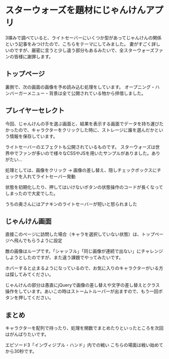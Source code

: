 # スターウォーズを題材にじゃんけんアプリ

3竦みで調べていると、ライトセーバーにいくつか型があってじゃんけんの関係という記事をみつけたので、こちらをテーマにしてみました。
妻がすごく詳しいのですが、厳密に言うと少し違う部分もあるみたいで、全スターウォーズファンの皆様に謝罪します。

## トップページ 
裏側で、次の画面の画像を予め読み込む処理をしています。
オープニング・ハンバーガーメニュー・背景は全て公開されている物から拝借しました。

## プレイヤーセレクト
今回、じゃんけんの手を選ぶ画面と、結果を表示する画面でデータを持ち運びたかったので、キャラクターをクリックした時に、ストレージに誰を選んだかという情報を保存しています。

ライトセーバーのエフェクトも公開されているものです。
スターウォーズは世界中でファンが多いので様々なCSSやJSを用いたサンプルがありました。ありがたい...

処理としては、画像をクリック → 画像の差し替え、隠しチェックボックスにチェックを入れてライトセーバー発動

状態を初期化したり、押してはいけないボタンの状態操作のコードが長くなってしまったので大変でした。

うちの奥さんにはアナキンのライトセーバーが短いと怒られました

## じゃんけん画面
直接このページに訪問した場合（キャラを選択していない状態）は、トップページへ飛んでもらうように設定

敵の画像はループです。「シャッフル」「同じ画像が連続で出ない」にチャレンジしようとしたのですが、また違う課題でやってみたいです。

ホバーすると止まるようになっているので、お気に入りのキャラクターがいる方は探してみてください。

じゃんけんの部分は愚直にjQueryで画像の差し替えや文字の差し替えとクラス操作をしています。あいこの時はストームトルーパーが出ますので、もう一回ボタンを押してください。

## まとめ

キャラクターを配列で持ったり、処理を関数でまとめたりといったところを次回はがんばりたいです。


エピソード3「インヴィジブル・ハンド」内での戦い こちらの場面は戦い始めてから30秒です。